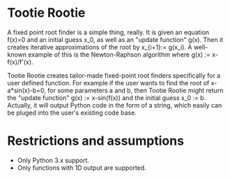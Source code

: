 # Tootie Rootie
A fixed point root finder is a simple thing, really. It is given an equation f(x)=0 and an initial guess x_0, as well as an "update function" g(x). Then it creates iterative approximations of the root by x_{i+1}:= g(x_i). A well-known example of this is the Newton-Raphson algorithm where g(x) := x-f(x)/f'(x).

Tootie Rootie creates tailor-made fixed-point root finders specifically for a user defined function. For example if the user wants to find the root of x-a*sin(x)-b=0, for some parameters a and b, then Tootie Rootie might return the "update function" g(x) := x-sin(f(x)) and the initial guess x_0 := b. Actually, it will output Python code in the form of a string, which easily can be pluged into the user's existing code base.

# Restrictions and assumptions
 - Only Python 3.x support.
 - Only functions with 1D output are supported.
